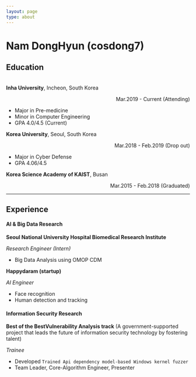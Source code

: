 ```yaml
---
layout: page
type: about
---
```






# Nam DongHyun (cosdong7)



## Education

<br>**Inha University**, Incheon, South Korea <div style="text-align: right"> Mar.2019 - Current (Attending) </div>

* Major in Pre-medicine
* Minor in Computer Engineering
* GPA 4.0/4.5 (Current) <br>

**Korea University**, Seoul, South Korea <p align="right"> Mar.2018 - Feb.2019 (Drop out) </p>

* Major in Cyber Defense
* GPA 4.06/4.5

**Korea Science Academy of KAIST**, Busan <div style="text-align: right"> Mar.2015 - Feb.2018 (Graduated) </div>



---



## Experience 

#### AI & Big Data Research

**Seoul National University Hospital Biomedical Research Institute** 

*Research Engineer (Intern)*

* Big Data Analysis using OMOP CDM

**Happydaram (startup)** 

*AI Engineer*

* Face recognition
* Human detection and tracking



#### Information Security Research

**Best of the BestVulnerability Analysis track** (A government-supported project that leads the future of information security technology by fostering talent)

*Trainee*

* Developed ```Trained Api dependency model-based Windows kernel fuzzer```
* Team Leader, Core-Algorithm Engineer, Presenter

